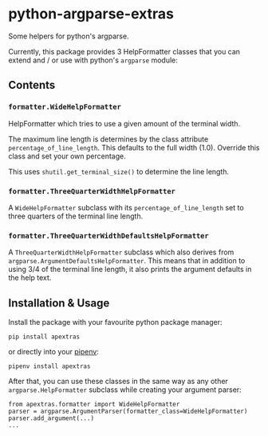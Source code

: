 # python-argparse-extras

Some helpers for python's argparse.

Currently, this package provides 3 HelpFormatter classes that you can extend and / or use with
python's `argparse` module:

## Contents

### `formatter.WideHelpFormatter`

HelpFormatter which tries to use a given amount of the terminal width.

The maximum line length is determines by the class attribute `percentage_of_line_length`.
This defaults to the full width (1.0). Override this class and set your own percentage.

This uses ``shutil.get_terminal_size()`` to determine the line length.

### `formatter.ThreeQuarterWidthHelpFormatter`

A `WideHelpFormatter` subclass with its `percentage_of_line_length` set to three quarters of the terminal line length.

### `formatter.ThreeQuarterWidthDefaultsHelpFormatter`

A `ThreeQuarterWidthHelpFormatter` subclass which also derives from `argparse.ArgumentDefaultsHelpFormatter`. This means that in addition to using 3/4 of the terminal line length, it also prints the argument defaults in the help text.

## Installation & Usage

Install the package with your favourite python package manager:

    pip install apextras

or directly into your [pipenv](https://pipenv.readthedocs.io/):

    pipenv install apextras

After that, you can use these classes in the same way as any other `argparse.HelpFormatter` subclass while creating your argument parser:

    from apextras.formatter import WideHelpFormatter
    parser = argparse.ArgumentParser(formatter_class=WideHelpFormatter)
    parser.add_argument(...)
    ...

